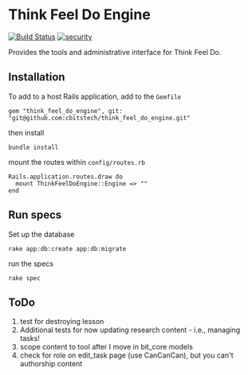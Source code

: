 # Think Feel Do Engine

[![Build Status](https://travis-ci.org/cbitstech/think_feel_do_engine.svg)](https://travis-ci.org/cbitstech/think_feel_do_engine) [![security](https://hakiri.io/github/cbitstech/think_feel_do_engine/master.svg)](https://hakiri.io/github/cbitstech/think_feel_do_engine/master)

Provides the tools and administrative interface for Think Feel Do.

## Installation

To add to a host Rails application, add to the `Gemfile`

    gem "think_feel_do_engine", git: "git@github.com:cbitstech/think_feel_do_engine.git"

then install

    bundle install

mount the routes within `config/routes.rb`

    Rails.application.routes.draw do
      mount ThinkFeelDoEngine::Engine => ""
    end

## Run specs

Set up the database

    rake app:db:create app:db:migrate

run the specs

    rake spec

## ToDo
1) test for destroying lesson
2) Additional tests for now updating research content - i.e., managing tasks!
3) scope content to tool after I move in bit_core models
4) check for role on edit_task page (use CanCanCan), but you can't authorship content